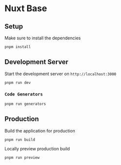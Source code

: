 # Nuxt Base

## Setup

Make sure to install the dependencies

```bash
pnpm install
```

## Development Server

Start the development server on `http://localhost:3000`

```bash
pnpm run dev
```

### `Code Generators`
```bash
pnpm run generators
```

## Production

Build the application for production

```bash
pnpm run build
```

Locally preview production build

```bash
pnpm run preview
```
